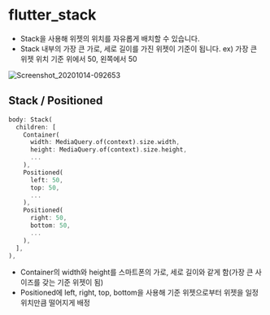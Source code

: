 # flutter_stack

- Stack을 사용해 위젯의 위치를 자유롭게 배치할 수 있습니다.
- Stack 내부의 가장 큰 가로, 세로 길이를 가진 위젯이 기준이 됩니다. ex) 가장 큰 위젯 위치 기준 위에서 50, 왼쪽에서 50

![Screenshot_20201014-092653](https://user-images.githubusercontent.com/46275549/95929692-960a2180-0dff-11eb-8350-232f264d834d.jpg)

## Stack / Positioned
~~~dart
body: Stack(
  children: [
    Container(
      width: MediaQuery.of(context).size.width,
      height: MediaQuery.of(context).size.height,
      ...
    ),
    Positioned(
      left: 50,
      top: 50,
      ...
    ),
    Positioned(
      right: 50,
      bottom: 50,
      ...
    ),
  ],
),
~~~
- Container의 width와 height를 스마트폰의 가로, 세로 길이와 같게 함(가장 큰 사이즈를 갖는 기준 위젯이 됨)
- Positioned에 left, right, top, bottom을 사용해 기준 위젯으로부터 위젯을 일정 위치만큼 떨어지게 배정